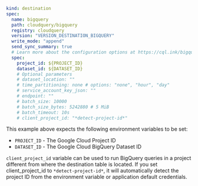 ```yaml copy
kind: destination
spec:
  name: bigquery
  path: cloudquery/bigquery
  registry: cloudquery
  version: "VERSION_DESTINATION_BIGQUERY"
  write_mode: "append"
  send_sync_summary: true
  # Learn more about the configuration options at https://cql.ink/bigquery_destination
  spec:
    project_id: ${PROJECT_ID}
    dataset_id: ${DATASET_ID}
    # Optional parameters
    # dataset_location: ""
    # time_partitioning: none # options: "none", "hour", "day"
    # service_account_key_json: ""
    # endpoint: ""
    # batch_size: 10000
    # batch_size_bytes: 5242880 # 5 MiB
    # batch_timeout: 10s
    # client_project_id: "*detect-project-id*"
```

This example above expects the following environment variables to be set:

  * `PROJECT_ID` - The Google Cloud Project ID
  * `DATASET_ID` - The Google Cloud BigQuery Dataset ID

`client_project_id` variable can be used to run BigQuery queries in a project different from where the destination table is located. 
If you set client_project_id to `*detect-project-id*`, it will automatically detect the project ID from the environment variable or application default credentials.